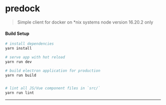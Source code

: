 # predock

> Simple client for docker on *nix systems
> node version 16.20.2 only

#### Build Setup

``` bash
# install dependencies
yarn install

# serve app with hot reload
yarn run dev

# build electron application for production
yarn run build


# lint all JS/Vue component files in `src/`
yarn run lint

```

---
